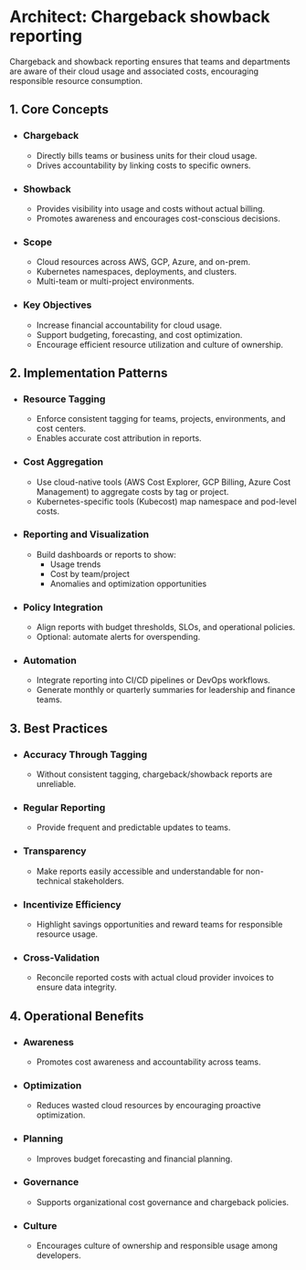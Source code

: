 # Architect: Chargeback showback reporting

Chargeback and showback reporting ensures that teams and departments are aware of their cloud usage and associated costs, encouraging responsible resource consumption.

## 1. Core Concepts
- ### Chargeback
	- Directly bills teams or business units for their cloud usage.
	- Drives accountability by linking costs to specific owners.
- ### Showback
	- Provides visibility into usage and costs without actual billing.
	- Promotes awareness and encourages cost-conscious decisions.
- ### Scope
	- Cloud resources across AWS, GCP, Azure, and on-prem.
	- Kubernetes namespaces, deployments, and clusters.
	- Multi-team or multi-project environments.
- ### Key Objectives
	- Increase financial accountability for cloud usage.
	- Support budgeting, forecasting, and cost optimization.
	- Encourage efficient resource utilization and culture of ownership.
## 2. Implementation Patterns
- ### Resource Tagging
	- Enforce consistent tagging for teams, projects, environments, and cost centers.
	- Enables accurate cost attribution in reports.
- ### Cost Aggregation
	- Use cloud-native tools (AWS Cost Explorer, GCP Billing, Azure Cost Management) to aggregate costs by tag or project.
	- Kubernetes-specific tools (Kubecost) map namespace and pod-level costs.
- ### Reporting and Visualization
	- Build dashboards or reports to show:
		- Usage trends
		- Cost by team/project
		- Anomalies and optimization opportunities
- ### Policy Integration
	- Align reports with budget thresholds, SLOs, and operational policies.
	- Optional: automate alerts for overspending.
- ### Automation
	- Integrate reporting into CI/CD pipelines or DevOps workflows.
	- Generate monthly or quarterly summaries for leadership and finance teams.
## 3. Best Practices
- ### Accuracy Through Tagging
	- Without consistent tagging, chargeback/showback reports are unreliable.
- ### Regular Reporting
	- Provide frequent and predictable updates to teams.
- ### Transparency
	- Make reports easily accessible and understandable for non-technical stakeholders.
- ### Incentivize Efficiency
	- Highlight savings opportunities and reward teams for responsible resource usage.
- ### Cross-Validation
	- Reconcile reported costs with actual cloud provider invoices to ensure data integrity.
## 4. Operational Benefits
- ### Awareness
	- Promotes cost awareness and accountability across teams.
- ### Optimization
	- Reduces wasted cloud resources by encouraging proactive optimization.
- ### Planning
	- Improves budget forecasting and financial planning.
- ### Governance
	- Supports organizational cost governance and chargeback policies.
- ### Culture
	- Encourages culture of ownership and responsible usage among developers.